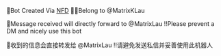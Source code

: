 🤖Bot Created Via [NFD](https://github.com/LloydAsp/nfd)
👨‍💻Belong to @MatrixKLau

📨Message received will directly forward to @MatrixLau
‼️Please prevent a DM and nicely use this bot

📨收到的信息会直接转发给 @MatrixLau
‼️请避免发送私信并妥善使用此机器人

